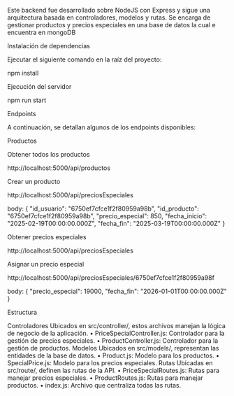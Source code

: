 Este backend fue desarrollado sobre NodeJS con Express y sigue una arquitectura basada en controladores, modelos y rutas. Se encarga de gestionar productos y precios especiales en una base de datos la cual e encuentra en mongoDB

Instalación de dependencias

Ejecutar el siguiente comando en la raíz del proyecto:

npm install

Ejecución del servidor

npm run start

Endpoints

A continuación, se detallan algunos de los endpoints disponibles:

Productos

Obtener todos los productos

http://localhost:5000/api/productos

Crear un producto

http://localhost:5000/api/preciosEspeciales

body: 
{
  "id_usuario": "6750ef7cfce1f2f80959a98b",
  "id_producto": "6750ef7cfce1f2f80959a98b",
  "precio_especial": 850,
  "fecha_inicio": "2025-02-19T00:00:00.000Z",
  "fecha_fin": "2025-03-19T00:00:00.000Z"
}

Obtener precios especiales

http://localhost:5000/api/preciosEspeciales

Asignar un precio especial

http://localhost:5000/api/preciosEspeciales/6750ef7cfce1f2f80959a98f

body: 
{
  "precio_especial": 19000,
  "fecha_fin": "2026-01-01T00:00:00.000Z"
}

Estructura 

Controladores
Ubicados en src/controller/, estos archivos manejan la lógica de negocio de la aplicación.
•	PriceSpecialController.js: Controlador para la gestión de precios especiales.
•	ProductController.js: Controlador para la gestión de productos.
Modelos
Ubicados en src/models/, representan las entidades de la base de datos.
•	Product.js: Modelo para los productos.
•	SpecialPrice.js: Modelo para los precios especiales.
Rutas
Ubicadas en src/route/, definen las rutas de la API.
•	PriceSpecialRoutes.js: Rutas para manejar precios especiales.
•	ProductRoutes.js: Rutas para manejar productos.
•	index.js: Archivo que centraliza todas las rutas.
